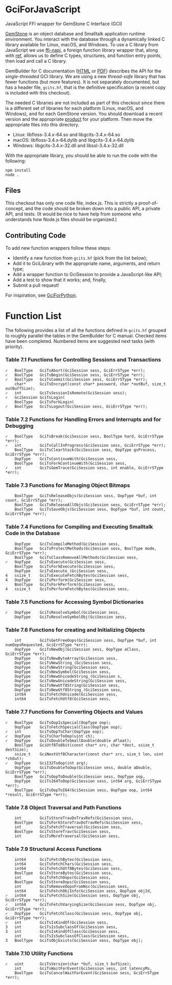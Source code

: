 # GciForJavaScript
JavaScript FFI wrapper for GemStone C Interface (GCI)

[GemStone](https://gemtalksystems.com/products/gs64/) is an object database and Smalltalk application runtime environment. You interact with the database through a dynamically linked C library available for Linux, macOS, and Windows. To use a C library from JavaScript we use [ffi-napi](https://github.com/node-ffi-napi/node-ffi-napi), a foreign function library wrapper that, along with [ref](https://github.com/TooTallNate/ref), allows us to define C types, structures, and function entry points, then load and call a C library.

GemBuilder for C documentation ([HTML](https://downloads.gemtalksystems.com/docs/GemStone64/3.4.x/GS64-GemBuilderC-3.4/GS64-GemBuilderC-3.4.htm) or [PDF](https://downloads.gemtalksystems.com/docs/GemStone64/3.4.x/GS64-GemBuilderforC-3.4.pdf)) describes the API for the *single-threaded* GCI library. We are using a new *thread-safe* library that has fewer functions (but more features). It is not separately documented, but has a header file, `gcits.hf`, that is the definitive specification (a recent copy is included with this checkout).

The needed C libraries are not included as part of this checkout since there is a different set of libraries for each platform (Linux, macOS, and Windows), and for each GemStone version. You should download a recent version and the appropriate [product](https://gemtalksystems.com/products/gs64/) for your platform. Then move the appropriate files into this directory.

* Linux: libfloss-3.4.x-64.so and libgcits-3.4.x-64.so
* macOS: libfloss-3.4.x-64.dylib and libgcits-3.4.x-64.dylib
* Windows: libgcits-3.4.x-32.dll and libssl-3.4.x-32.dll

With the appropriate library, you should be able to run the code with the following:

```
npm install
node .
```

## Files

This checkout has only one code file, index.js. This is strictly a proof-of-concept, and the code should be broken down into a public API, a private API, and tests. (It would be nice to have help from someone who understands how Node.js files should be organized.)

## Contributing Code

To add new function wrappers follow these steps:

* Identify a new function from `gcits.hf` (pick from the list below);
* Add it to GciLibrary with the appropriate name, arguments, and return type;
* Add a wrapper function to GciSession to provide a JavaScript-like API; 
* Add a test to show that it works; and, finally,
* Submit a pull request!

For inspiration, see [GciForPython](https://github.com/jgfoster/GciForPython).

# Function List

The following provides a list of all the functions defined in `gcits.hf` grouped to roughly parallel the tables in the GemBuilder for C manual. Checked items have been completed. Numbered items are suggested next tasks (with priority).

### Table 7.1 Functions for Controlling Sessions and Transactions
```
✓	BoolType   GciTsAbort(GciSession sess, GciErrSType *err);
✓	BoolType   GciTsBegin(GciSession sess, GciErrSType *err);
✓	BoolType   GciTsCommit(GciSession sess, GciErrSType *err);
	char*      GciTsEncrypt(const char* password, char *outBuf, size_t outBuffSize);
✓	int        GciTsSessionIsRemote(GciSession sess);
✓	GciSession GciTsLogin(
	BoolType   GciTsForkLogin(
✓	BoolType   GciTsLogout(GciSession sess, GciErrSType *err);
```

### Table 7.2 Functions for Handling Errors and Interrupts and for Debugging
```
✓	BoolType   GciTsBreak(GciSession sess, BoolType hard, GciErrSType *err);
✓	int        GciTsCallInProgress(GciSession sess, GciErrSType *err);
	BoolType   GciTsClearStack(GciSession sess, OopType gsProcess, GciErrSType *err);
	OopType    GciTsContinueWith(GciSession sess,
	BoolType   GciTsForkContinueWith(GciSession sess,
✓	int        GciTsGemTrace(GciSession sess, int enable, GciErrSType *err);
```

### Table 7.3 Functions for Managing Object Bitmaps
```
	BoolType   GciTsReleaseObjs(GciSession sess, OopType *buf, int count, GciErrSType *err);
	BoolType   GciTsReleaseAllObjs(GciSession sess, GciErrSType *err);
	BoolType   GciTsSaveObjs(GciSession sess, OopType *buf, int count, GciErrSType *err);
```

### Table 7.4 Functions for Compiling and Executing Smalltalk Code in the Database
```
	OopType    GciTsCompileMethod(GciSession sess,
	BoolType   GciTsProtectMethods(GciSession sess, BoolType mode, GciErrSType *err);
	BoolType   GciTsClassRemoveAllMethods(GciSession sess, 
✓	OopType    GciTsExecute(GciSession sess,
	BoolType   GciTsForkExecute(GciSession sess,
	OopType    GciTsExecute_(GciSession sess,
4	ssize_t    GciTsExecuteFetchBytes(GciSession sess,
4	OopType    GciTsPerform(GciSession sess,
	BoolType   GciTsForkPerform(GciSession sess,
4	ssize_t    GciTsPerformFetchBytes(GciSession sess,
```

### Table 7.5 Functions for Accessing Symbol Dictionaries
```
✓	OopType    GciTsResolveSymbol(GciSession sess, 
	OopType    GciTsResolveSymbolObj(GciSession sess, 
```

### Table 7.6 Functions for creating and Initializing Objects
```
	int        GciTsGetFreeOops(GciSession sess, OopType *buf, int numOopsRequested, GciErrSType *err);
	OopType    GciTsNewObj(GciSession sess, OopType aClass, GciErrSType *err);
	OopType    GciTsNewByteArray(GciSession sess, 
	OopType    GciTsNewString_(GciSession sess, 
	OopType    GciTsNewString(GciSession sess, 
	OopType    GciTsNewSymbol(GciSession sess, 
	OopType    GciTsNewUnicodeString_(GciSession s,
	OopType    GciTsNewUnicodeString(GciSession sess, 
	OopType    GciTsNewUtf8String(GciSession sess, 
	OopType    GciTsNewUtf8String_(GciSession sess, 
	int64      GciTsFetchUnicode(GciSession sess,
	int64      GciTsFetchUtf8(GciSession sess,
```

### Table 7.7 Functions for Converting Objects and Values
```
✓	BoolType   GciTsOopIsSpecial(OopType oop);
	OopType    GciTsFetchSpecialClass(OopType oop);
✓	int        GciTsOopToChar(OopType oop);
✓	OopType    GciTsCharToOop(uint ch);
✓	OopType    GciTsDoubleToSmallDouble(double aFloat);
	BoolType   GciUtf8To8bit(const char* src, char *dest, ssize_t destSize);
	ssize_t    GciNextUtf8Character(const char* src, size_t len, uint *chOut);
✓	OopType    GciI32ToOop(int arg);
	OopType    GciTsDoubleToOop(GciSession sess, double aDouble, GciErrSType *err);
	BoolType   GciTsOopToDouble(GciSession sess, OopType oop,
	OopType    GciTsI64ToOop(GciSession sess, int64 arg, GciErrSType *err);
	BoolType   GciTsOopToI64(GciSession sess, OopType oop, int64 *result, GciErrSType *err);
```

### Table 7.8 Object Traversal and Path Functions
```
	int        GciTsStoreTravDoTravRefs(GciSession sess,
	BoolType   GciTsForkStoreTravDoTravRefs(GciSession sess,
	int        GciTsFetchTraversal(GciSession sess, 
	BoolType   GciTsStoreTrav(GciSession sess, 
	int        GciTsMoreTraversal(GciSession sess,
```

### Table 7.9 Structural Access Functions
```
	int64      GciTsFetchBytes(GciSession sess,
	int64      GciTsFetchChars(GciSession sess,
	int64      GciTsFetchUtf8Bytes(GciSession sess,
	BoolType   GciTsStoreBytes(GciSession sess,
	int        GciTsFetchOops(GciSession sess,
	BoolType   GciTsStoreOops(GciSession sess,
	int        GciTsRemoveOopsFromNsc(GciSession sess, 
	int64      GciTsFetchObjInfo(GciSession sess, OopType objId, 
✓	int64      GciTsFetchSize(GciSession sess, OopType obj, GciErrSType *err);
✓	int64      GciTsFetchVaryingSize(GciSession sess, OopType obj, GciErrSType *err);
✓	OopType    GciTsFetchClass(GciSession sess, OopType obj, GciErrSType *err);
✓	int        GciTsIsKindOf(GciSession sess, 
3	int        GciTsIsSubclassOf(GciSession sess, 
3	int        GciTsIsKindOfClass(GciSession sess, 
	int        GciTsIsSubclassOfClass(GciSession sess, 
3	BoolType   GciTsObjExists(GciSession sess, OopType obj);
```

### Table 7.10 Utility Functions
```
✓	uint       GciTsVersion(char *buf, size_t bufSize);
	int        GciTsWaitForEvent(GciSession sess, int latencyMs,
	BoolType   GciTsCancelWaitForEvent(GciSession sess, GciErrSType *err);
```